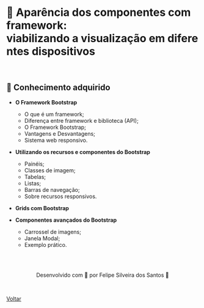 <h1>📳 Aparência dos componentes com framework: viabilizando a visualização em diferentes dispositivos</h1>


<br>

<h2> 🧠 Conhecimento adquirido </h2>

- **O Framework Bootstrap**
  - O que é um framework;
  - Diferença entre framework e biblioteca (API);
  - O Framework Bootstrap;
  - Vantagens e Desvantagens;
  - Sistema web responsivo.

- **Utilizando os recursos e componentes do Bootstrap**
  - Painéis;
  - Classes de imagem;
  - Tabelas;
  - Listas;
  - Barras de navegação;
  - Sobre recursos responsivos.

- **Grids com Bootstrap**
- **Componentes avançados do Bootstrap**
  - Carrossel de imagens;
  - Janela Modal;
  - Exemplo prático.


<br><br>

<p align="center"> Desenvolvido com 💜 por Felipe Silveira dos Santos 👋 <p>

<br>

<a href="./README.md">Voltar</a>